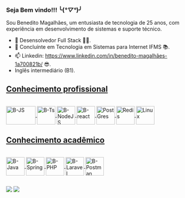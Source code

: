 ### Seja Bem vindo!!! ╰(*°▽°*)╯
Sou Benedito Magalhães, um entusiasta de tecnologia de 25 anos, com experiência em desenvolvimento de sistemas e suporte técnico.

- 🔭 Desensolvedor Full Stack 👨‍💻.
- 🌱 Concluínte em Tecnologia em Sistemas para Internet IFMS 📚.
- 📫 Linkedin: https://www.linkedin.com/in/benedito-magalhães-1a700821b/ 😎.
- Inglês intermediário (B1).

<div align="center">
<a href="https://github.com/Bencx1">
</div>

##
<h2>Conhecimento profissional</h2>
<div style="display: inline_block"><br>
<img align="center" alt="B-JS" height="50" width="80" src="https://cdn.jsdelivr.net/gh/devicons/devicon/icons/javascript/javascript-original.svg"/>
<img align="center" alt="B-Ts" height="50" widht="80" src="https://cdn.jsdelivr.net/gh/devicons/devicon@latest/icons/typescript/typescript-original.svg" />
<img align="center" alt="B-NodeJS" height="50" widht="80" src="https://cdn.jsdelivr.net/gh/devicons/devicon/icons/nodejs/nodejs-original.svg"/>
<img align="center" alt="B-react" height="50" widht="80" src="https://cdn.jsdelivr.net/gh/devicons/devicon@latest/icons/react/react-original.svg" />
<img align="Center" alt="PostGres" height="50" widht="80" src="https://cdn.jsdelivr.net/gh/devicons/devicon/icons/postgresql/postgresql-original.svg" />
<img align="Center" alt="Redis" height="50" widht="80" src="https://cdn.jsdelivr.net/gh/devicons/devicon@latest/icons/redis/redis-original.svg" /> 
<img align="Center" alt="Linux" height="50" widht="80" src="https://cdn.jsdelivr.net/gh/devicons/devicon@latest/icons/linux/linux-original.svg" /> 
</div>

##
<h2>Conhecimento acadêmico</h2>
<div style:"display: inline_block"><br>
<img align="center" alt="B-Java" height="50" widht="80" src="https://cdn.jsdelivr.net/gh/devicons/devicon@latest/icons/java/java-original.svg" />
<img align="center" alt="B-Spring" height="50" widht="80" src="https://cdn.jsdelivr.net/gh/devicons/devicon@latest/icons/spring/spring-original.svg" />
<img align="center" alt="B-PHP" height="50" widht="80" src="https://cdn.jsdelivr.net/gh/devicons/devicon@latest/icons/php/php-original.svg" />
<img align="center" alt="B-Laravel" height="50" widht="80" src="https://cdn.jsdelivr.net/gh/devicons/devicon@latest/icons/laravel/laravel-original.svg" />
<img align="center" alt="B-Postman" height="50" widht="80" src="https://cdn.jsdelivr.net/gh/devicons/devicon@latest/icons/postman/postman-original.svg" />
</div>

##

<div>
<a href = "mailto:bencaceres1799@gmail.com"><img src="https://img.shields.io/badge/-Gmail-%23333?style=for-the-badge&logo=gmail&logoColor=white" target="_blank"></a>
<a href="https://www.linkedin.com/in/benedito-magalhães-1a700821b" target="_blank"><img src="https://img.shields.io/badge/-LinkedIn-%230077B5?style=for-the-badge&logo=linkedin&logoColor=white" target="_blank"></a>
</div>
